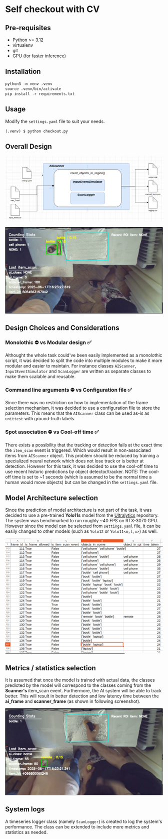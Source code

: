 # Self checkout with CV

## Pre-requisites
- Python >= 3.12
- virtualenv
- git
- GPU (for faster inference)

## Installation
```
python3 -m venv .venv
source .venv/bin/activate
pip install -r requirements.txt
```

## Usage
Modify the `settings.yaml` file to suit your needs.
```
(.venv) $ python checkout.py
```

## Overall Design
![Design](media/overall.png)

![Design](media/final.png)

## Design Choices and Considerations

### Monolothic ⛔ vs Modular design ✅
Althought the whole task could've been easily implemented as a monolothic script, it was decided to split the code into multiple modules to make it more modular and easier to maintain. For instance classes `AIScanner`, `InputEventSimulator` and `ScanLogger` are written as separate classes to make them scalable and reusable.

### Command line arguments ⛔ vs Configuration file ✅
Since there was no restriction on how to implementation of the frame selection mechanism, it was decided to use a configuration file to store the parameters. This means that the `AIScanner` class can be used as-is as `unittest` with ground-truth labels.

### Spot association ⛔ vs Cool-off time ✅
There exists a possibility that the tracking or detection fails at the exact time the `item_scan` event is triggered. Which would result in non-associated items from `AIScanner` object. This problem should be reduced by training a specialized neural network which does not lose track or is better at detection. However for this task, it was decided to use the cool-off time to use recent historic predictions by object detector/tracker.
NOTE: The cool-off time is set to ~1 seconds (which is assumed to be the normal time a human would move objects) but can be changed in the `settings.yaml` file.

## Model Architecture selection
Since the prediction of model architecture is not part of the task, it was decided to use a pre-trained **Yolo11s** model from the [Ultralytics](https://github.com/ultralytics/ultralytics) repository. The system was benchmarked to run roughly ~40 FPS on RTX-3070 GPU. However since the model can be selected from `settings.yaml` file, it can be easily changed to other models (such as `Yolo12` or `Yolo11<m,l,x>`) as well.

![Design](media/logging.png)

## Metrics / statistics selection
It is assumed that once the model is trained with actual data, the classes predicted by the model will correspond to the classes coming from the **Scanner's** item_scan event. Furthermore, the AI system will be able to track better. This will result in better detection and low latency time between the **ai_frame** and **scanner_frame** (as shown in following screenshot).

![Design](media/item_event.png)

## System logs
A timeseries logger class (namely `ScanLogger`) is created to log the system's performance. The class can be extended to include more metrics and statistics as needed.